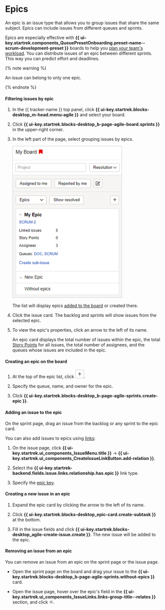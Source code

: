 # Epics

An epic is an issue type that allows you to group issues that share the same subject. Epics can include issues from different queues and sprints.

Epics are especially effective with **{{ ui-key.startrek.components_QueuePresetOnboarding.preset-name--scrum-development-preset }}** boards to help you [plan your team's workload](create-agile-sprint.md#section_sjg_111_2gb). You can distribute issues of an epic between different sprints. This way you can predict effort and deadlines.

{% note warning %}

An issue can belong to only one epic.

{% endnote %}

#### Filtering issues by epic

1. In the {{ tracker-name }} top panel, click **{{ ui-key.startrek.blocks-desktop_m-head.menu-agile }}** and select your board.

1. Click **{{ ui-key.startrek.blocks-desktop_b-page-agile-board.sprints }}** in the upper-right corner.

1. In the left part of the page, select grouping issues by epics.

   ![image](../../_assets/tracker/epic-pane.png)

   The list will display epics [added to the board](../user/agile.md#add-tasks) or created there.

1. Click the issue card. The backlog and sprints will show issues from the selected epic.

1. To view the epic's properties, click an arrow to the left of its name.

   An epic card displays the total number of issues within the epic, the total [Story Points](agile.md#dlen_sp) for all issues, the total number of assignees, and the queues whose issues are included in the epic.

#### Creating an epic on the board

1. At the top of the epic list, click ![](../../_assets/tracker/add-sprint.png).

1. Specify the queue, name, and owner for the epic.

1. Click **{{ ui-key.startrek.blocks-desktop_b-page-agile-sprints.create-epic }}**.

#### Adding an issue to the epic

On the sprint page, drag an issue from the backlog or any sprint to the epic card.

You can also add issues to epics using [links](../user/ticket-links.md):

1. On the issue page, click **{{ ui-key.startrek.ui_components_IssueMenu.title }}** → **{{ ui-key.startrek.ui_components_CreateIssueLinkButton.add-relation }}**.

1. Select the **{{ ui-key.startrek-backend.fields.issue.links.relationship.has.epic }}** link type.

1. Specify the [epic key](../user/create-ticket.md#key).

#### Creating a new issue in an epic

1. Expand the epic card by clicking the arrow to the left of its name.

1. Click **{{ ui-key.startrek.blocks-desktop_epic-card.create-subtask }}** at the bottom.

1. Fill in the issue fields and click **{{ ui-key.startrek.blocks-desktop_agile-create-issue.create }}**. The new issue will be added to the epic.

#### Removing an issue from an epic

You can remove an issue from an epic on the sprint page or the issue page.

- Open the sprint page on the board and drag your issue to the **{{ ui-key.startrek.blocks-desktop_b-page-agile-sprints.without-epics }}** card.

- Open the issue page, hover over the epic's field in the **{{ ui-key.startrek.ui_components_IssueLinks.links-group-title--relates }}** section, and click ![](../../_assets/tracker/delete-agile-status.png).
